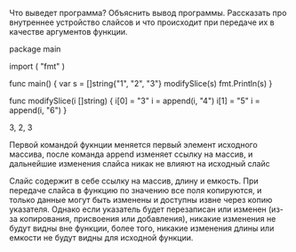 Что выведет программа? Объяснить вывод программы. Рассказать про внутреннее устройство слайсов и что происходит при передаче их в качестве аргументов функции.

package main

import (
"fmt"
)

func main() {
var s = []string{"1", "2", "3"}
modifySlice(s)
fmt.Println(s)
}

func modifySlice(i []string) {
i[0] = "3"
i = append(i, "4")
i[1] = "5"
i = append(i, "6")
}

3, 2, 3

Первой командой фукнции меняется первый элемент исходного массива,
после команда append изменяет ссылку на массив, и дальнейшие изменения слайса никак не влияют на исходный слайс

Слайс содержит в себе ссылку на массив, длину и емкость.
При передаче слайса в функцию по значению все поля копируются, и только данные могут быть изменены и доступны извне через копию указателя.
Однако если указатель будет перезаписан или изменен (из-за копирования, присвоения или добавления), никакие изменения не будут видны вне функции, более того, никакие изменения длины или емкости не будут видны для исходной функции.